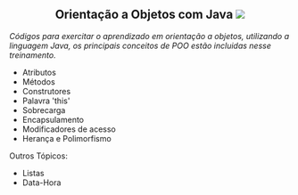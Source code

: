 <h2 align="center">Orientação a Objetos com Java
<img src="https://icongr.am/devicon/java-original.svg?size=70&color=currentColor"></a></h2> 

*Códigos para exercitar o aprendizado em orientação a objetos, utilizando a linguagem Java, os principais conceitos de POO estão incluidas nesse treinamento.*

- Atributos
- Métodos
- Construtores
- Palavra 'this'
- Sobrecarga
- Encapsulamento
- Modificadores de acesso
- Herança e Polimorfismo

Outros Tópicos: 
- Listas
- Data-Hora
